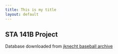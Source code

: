 ```yaml
---
title: This is my title
layout: default
---
```


## STA 141B Project
Database downloaded from [jknecht baseball archive](https://github.com/jknecht/baseball-archive-sqlite/blob/master/lahman2015.sqlite)
